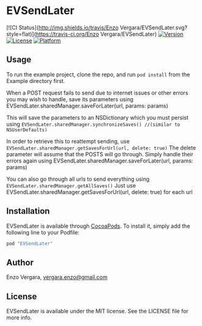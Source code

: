 # EVSendLater

[![CI Status](http://img.shields.io/travis/Enzo Vergara/EVSendLater.svg?style=flat)](https://travis-ci.org/Enzo Vergara/EVSendLater)
[![Version](https://img.shields.io/cocoapods/v/EVSendLater.svg?style=flat)](http://cocoapods.org/pods/EVSendLater)
[![License](https://img.shields.io/cocoapods/l/EVSendLater.svg?style=flat)](http://cocoapods.org/pods/EVSendLater)
[![Platform](https://img.shields.io/cocoapods/p/EVSendLater.svg?style=flat)](http://cocoapods.org/pods/EVSendLater)

## Usage

To run the example project, clone the repo, and run `pod install` from the Example directory first.

When a POST request fails to send due to internet issues or other errors you may wish to handle, save its parameters using EVSendLater.sharedManager.saveForLater(url, params: params)

This will save the parameters to an NSDictionary which you must persist using
`EVSendLater.sharedManager.synchronizeSaves() //(similar to NSUserDefaults)`

In order to retrieve this to reattempt sending, use
`EVSendLater.sharedManager.getSavesForUrl(url, delete: true)`
The delete parameter will assume that the POSTS will go through. Simply handle their errors again using EVSendLater.sharedManager.saveForLater(url, params: params)

You can also go through all urls to send everything using
`EVSendLater.sharedManager.getAllSaves()`
Just use EVSendLater.sharedManager.getSavesForUrl(url, delete: true) for each url

## Installation

EVSendLater is available through [CocoaPods](http://cocoapods.org). To install
it, simply add the following line to your Podfile:

```ruby
pod "EVSendLater"
```

## Author

Enzo Vergara, vergara.enzo@gmail.com

## License

EVSendLater is available under the MIT license. See the LICENSE file for more info.
